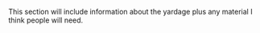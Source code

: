 This section will include information about the yardage plus any material I think people will need. 